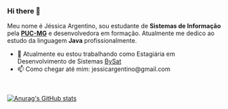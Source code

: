 ### Hi there 👋

Meu nome é Jéssica Argentino, sou estudante de <b>Sistemas de Informação</b> pela <a href=https://www.pucminas.br/main/Paginas/default.aspx><b>PUC-MG</b></a> e desenvolvedora em formação. Atualmente me dedico ao estudo da linguagem <b>Java</b> profissionalmente.

<ul>
  <li>🔭 Atualmente eu estou trabalhando como Estagiária em Desenvolvimento de Sistemas <a href=https://site.bysat.com.br/>BySat</a></li>
  <li>📫 Como chegar até mim: jessicargentino@gmail.com</li>
</ul>

<br/>

[![Anurag's GitHub stats](https://github-readme-stats.vercel.app/api?username=jessicaargentino&theme=gotham&show_icons=true)](https://github.com/anuraghazra/github-readme-stats)

<!--
**jessicaargentino/jessicaargentino** is a ✨ _special_ ✨ repository because its `README.md` (this file) appears on your GitHub profile.

Here are some ideas to get you started:

- 🔭 I’m currently working on ... <a href=https://site.bysat.com.br/>BySat</a>
- 🌱 I’m currently learning ...
- 👯 I’m looking to collaborate on ...
- 🤔 I’m looking for help with ...
- 💬 Ask me about ...
- 📫 How to reach me: ...
- 😄 Pronouns: ...
- ⚡ Fun fact: ...
-->
